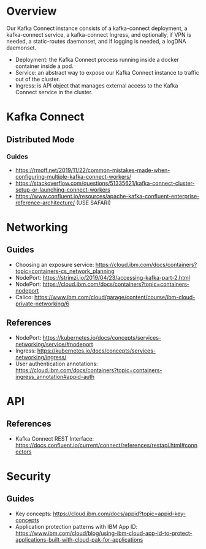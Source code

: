 # Overview
Our Kafka Connect instance consists of a kafka-connect deployment, a kafka-connect service, a kafka-connect Ingress, and optionally, if VPN is needed, a static-routes daemonset, and if logging is needed, a logDNA daemonset.

- Deployment: the Kafka Connect process running inside a docker container inside a pod.
- Service: an abstract way to expose our Kafka Connect instance to traffic out of the cluster.
- Ingress: is API object that manages external access to the Kafka Connect service in the cluster.

# Kafka Connect
## Distributed Mode
### Guides
- https://rmoff.net/2019/11/22/common-mistakes-made-when-configuring-multiple-kafka-connect-workers/
- https://stackoverflow.com/questions/51335621/kafka-connect-cluster-setup-or-launching-connect-workers
- https://www.confluent.io/resources/apache-kafka-confluent-enterprise-reference-architecture/ (USE SAFARI)

# Networking
## Guides
- Choosing an exposure service: https://cloud.ibm.com/docs/containers?topic=containers-cs_network_planning
- NodePort: https://strimzi.io/2019/04/23/accessing-kafka-part-2.html
- NodePort: https://cloud.ibm.com/docs/containers?topic=containers-nodeport
- Calico: https://www.ibm.com/cloud/garage/content/course/ibm-cloud-private-networking/6
## References
- NodePort: https://kubernetes.io/docs/concepts/services-networking/service/#nodeport
- Ingress: https://kubernetes.io/docs/concepts/services-networking/ingress/
- User authentication annotations: https://cloud.ibm.com/docs/containers?topic=containers-ingress_annotation#appid-auth

# API
## References
- Kafka Connect REST Interface: https://docs.confluent.io/current/connect/references/restapi.html#connectors

# Security
## Guides
- Key concepts: https://cloud.ibm.com/docs/appid?topic=appid-key-concepts
- Application protection patterns with IBM App ID: https://www.ibm.com/cloud/blog/using-ibm-cloud-app-id-to-protect-applications-built-with-cloud-pak-for-applications
